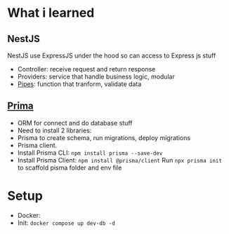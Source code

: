 # What i learned
## NestJS
NestJS use ExpressJS under the hood so can access to Express js stuff
- Controller: receive request and return response
- Providers: service that handle business logic, modular
- [Pipes](https://docs.nestjs.com/pipes): function that tranform, validate data

## [Prima](https://www.prisma.io)
- ORM for connect and do database stuff
- Need to install 2 libraries:
 - Prisma to create schema, run migrations, deploy migrations
 - Prisma client. 
- Install Prisma CLI: `npm install prisma --save-dev`
- Install Prisma Client: `npm install @prisma/client`
Run `npx prisma init` to scaffold pisma folder and env file

# Setup
- Docker: 
 - Init: `docker compose up dev-db -d`

